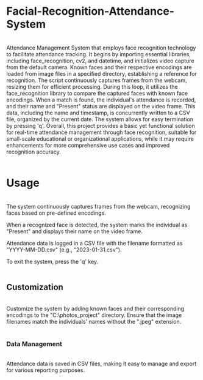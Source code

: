 # Facial-Recognition-Attendance-System
<br>
Attendance Management System that employs face recognition technology to facilitate attendance tracking. It begins by importing essential libraries, including face_recognition, cv2, and datetime, and initializes video capture from the default camera. Known faces and their respective encodings are loaded from image files in a specified directory, establishing a reference for recognition. The script continuously captures frames from the webcam, resizing them for efficient processing. During this loop, it utilizes the face_recognition library to compare the captured faces with known face encodings. When a match is found, the individual's attendance is recorded, and their name and "Present" status are displayed on the video frame. This data, including the name and timestamp, is concurrently written to a CSV file, organized by the current date. The system allows for easy termination by pressing 'q'. Overall, this project provides a basic yet functional solution for real-time attendance management through face recognition, suitable for small-scale educational or organizational applications, while it may require enhancements for more comprehensive use cases and improved recognition accuracy.
<br>
<br>
<h1>Usage</h1>
<br>
The system continuously captures frames from the webcam, recognizing faces based on pre-defined encodings.

When a recognized face is detected, the system marks the individual as "Present" and displays their name on the video frame.

Attendance data is logged in a CSV file with the filename formatted as "YYYY-MM-DD.csv" (e.g., "2023-01-31.csv").

To exit the system, press the 'q' key.
<br>
<br>
<h2>Customization</h2>
<br>
Customize the system by adding known faces and their corresponding encodings to the "C:\photos_project" directory. Ensure that the image filenames match the individuals' names without the ".jpeg" extension.
<br>
<br>
<h3>Data Management</h3>
<br>
Attendance data is saved in CSV files, making it easy to manage and export for various reporting purposes.
